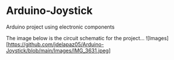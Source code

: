 # Arduino-Joystick
Arduino project using electronic components 

The image below is the circuit schematic for the project...
![Images][https://github.com/jdelapaz05/Arduino-Joystick/blob/main/Images/IMG_3631.jpeg]

